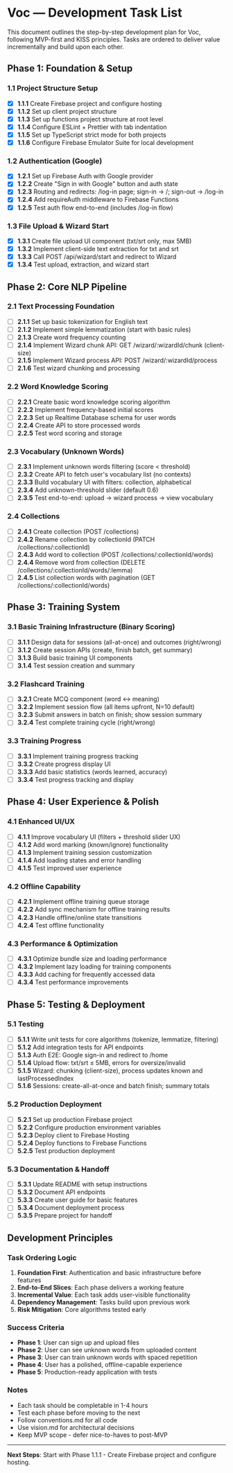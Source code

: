 # Voc — Development Task List

This document outlines the step-by-step development plan for Voc, following MVP-first and KISS principles. Tasks are ordered to deliver value incrementally and build upon each other.

## Phase 1: Foundation & Setup

### 1.1 Project Structure Setup
- [x] **1.1.1** Create Firebase project and configure hosting
- [x] **1.1.2** Set up client project structure
- [x] **1.1.3** Set up functions project structure at root level
- [x] **1.1.4** Configure ESLint + Prettier with tab indentation
- [x] **1.1.5** Set up TypeScript strict mode for both projects
- [x] **1.1.6** Configure Firebase Emulator Suite for local development

### 1.2 Authentication (Google)
- [x] **1.2.1** Set up Firebase Auth with Google provider
- [x] **1.2.2** Create "Sign in with Google" button and auth state
- [x] **1.2.3** Routing and redirects: /log-in page; sign-in -> /; sign-out -> /log-in
- [x] **1.2.4** Add requireAuth middleware to Firebase Functions
- [x] **1.2.5** Test auth flow end-to-end (includes /log-in flow)

### 1.3 File Upload & Wizard Start
- [x] **1.3.1** Create file upload UI component (txt/srt only, max 5MB)
- [x] **1.3.2** Implement client-side text extraction for txt and srt
- [x] **1.3.3** Call POST /api/wizard/start and redirect to Wizard
- [x] **1.3.4** Test upload, extraction, and wizard start

## Phase 2: Core NLP Pipeline

### 2.1 Text Processing Foundation
- [ ] **2.1.1** Set up basic tokenization for English text
- [ ] **2.1.2** Implement simple lemmatization (start with basic rules)
- [ ] **2.1.3** Create word frequency counting
- [ ] **2.1.4** Implement Wizard chunk API: GET /wizard/:wizardId/chunk (client-size)
- [ ] **2.1.5** Implement Wizard process API: POST /wizard/:wizardId/process
- [ ] **2.1.6** Test wizard chunking and processing

### 2.2 Word Knowledge Scoring
- [ ] **2.2.1** Create basic word knowledge scoring algorithm
- [ ] **2.2.2** Implement frequency-based initial scores
- [ ] **2.2.3** Set up Realtime Database schema for user words
- [ ] **2.2.4** Create API to store processed words
- [ ] **2.2.5** Test word scoring and storage

### 2.3 Vocabulary (Unknown Words)
- [ ] **2.3.1** Implement unknown words filtering (score < threshold)
- [ ] **2.3.2** Create API to fetch user's vocabulary list (no contexts)
- [ ] **2.3.3** Build vocabulary UI with filters: collection, alphabetical
- [ ] **2.3.4** Add unknown-threshold slider (default 0.6)
- [ ] **2.3.5** Test end-to-end: upload → wizard process → view vocabulary

### 2.4 Collections
- [ ] **2.4.1** Create collection (POST /collections)
- [ ] **2.4.2** Rename collection by collectionId (PATCH /collections/:collectionId)
- [ ] **2.4.3** Add word to collection (POST /collections/:collectionId/words)
- [ ] **2.4.4** Remove word from collection (DELETE /collections/:collectionId/words/:lemma)
- [ ] **2.4.5** List collection words with pagination (GET /collections/:collectionId/words)

## Phase 3: Training System

### 3.1 Basic Training Infrastructure (Binary Scoring)
- [ ] **3.1.1** Design data for sessions (all-at-once) and outcomes (right/wrong)
- [ ] **3.1.2** Create session APIs (create, finish batch, get summary)
- [ ] **3.1.3** Build basic training UI components
- [ ] **3.1.4** Test session creation and summary

### 3.2 Flashcard Training
- [ ] **3.2.1** Create MCQ component (word ↔ meaning)
- [ ] **3.2.2** Implement session flow (all items upfront, N=10 default)
- [ ] **3.2.3** Submit answers in batch on finish; show session summary
- [ ] **3.2.4** Test complete training cycle (right/wrong)

### 3.3 Training Progress
- [ ] **3.3.1** Implement training progress tracking
- [ ] **3.3.2** Create progress display UI
- [ ] **3.3.3** Add basic statistics (words learned, accuracy)
- [ ] **3.3.4** Test progress tracking and display

## Phase 4: User Experience & Polish

### 4.1 Enhanced UI/UX
- [ ] **4.1.1** Improve vocabulary UI (filters + threshold slider UX)
- [ ] **4.1.2** Add word marking (known/ignore) functionality
- [ ] **4.1.3** Implement training session customization
- [ ] **4.1.4** Add loading states and error handling
- [ ] **4.1.5** Test improved user experience

### 4.2 Offline Capability
- [ ] **4.2.1** Implement offline training queue storage
- [ ] **4.2.2** Add sync mechanism for offline training results
- [ ] **4.2.3** Handle offline/online state transitions
- [ ] **4.2.4** Test offline functionality

### 4.3 Performance & Optimization
- [ ] **4.3.1** Optimize bundle size and loading performance
- [ ] **4.3.2** Implement lazy loading for training components
- [ ] **4.3.3** Add caching for frequently accessed data
- [ ] **4.3.4** Test performance improvements

## Phase 5: Testing & Deployment

### 5.1 Testing
- [ ] **5.1.1** Write unit tests for core algorithms (tokenize, lemmatize, filtering)
- [ ] **5.1.2** Add integration tests for API endpoints
- [ ] **5.1.3** Auth E2E: Google sign-in and redirect to /home
- [ ] **5.1.4** Upload flow: txt/srt ≤ 5MB, errors for oversize/invalid
- [ ] **5.1.5** Wizard: chunking (client-size), process updates known and lastProcessedIndex
- [ ] **5.1.6** Sessions: create-all-at-once and batch finish; summary totals

### 5.2 Production Deployment
- [ ] **5.2.1** Set up production Firebase project
- [ ] **5.2.2** Configure production environment variables
- [ ] **5.2.3** Deploy client to Firebase Hosting
- [ ] **5.2.4** Deploy functions to Firebase Functions
- [ ] **5.2.5** Test production deployment

### 5.3 Documentation & Handoff
- [ ] **5.3.1** Update README with setup instructions
- [ ] **5.3.2** Document API endpoints
- [ ] **5.3.3** Create user guide for basic features
- [ ] **5.3.4** Document deployment process
- [ ] **5.3.5** Prepare project for handoff

## Development Principles

### Task Ordering Logic
1. **Foundation First**: Authentication and basic infrastructure before features
2. **End-to-End Slices**: Each phase delivers a working feature
3. **Incremental Value**: Each task adds user-visible functionality
4. **Dependency Management**: Tasks build upon previous work
5. **Risk Mitigation**: Core algorithms tested early

### Success Criteria
- **Phase 1**: User can sign up and upload files
- **Phase 2**: User can see unknown words from uploaded content
- **Phase 3**: User can train unknown words with spaced repetition
- **Phase 4**: User has a polished, offline-capable experience
- **Phase 5**: Production-ready application with tests

### Notes
- Each task should be completable in 1-4 hours
- Test each phase before moving to the next
- Follow conventions.md for all code
- Use vision.md for architectural decisions
- Keep MVP scope - defer nice-to-haves to post-MVP

---

**Next Steps**: Start with Phase 1.1.1 - Create Firebase project and configure hosting.
